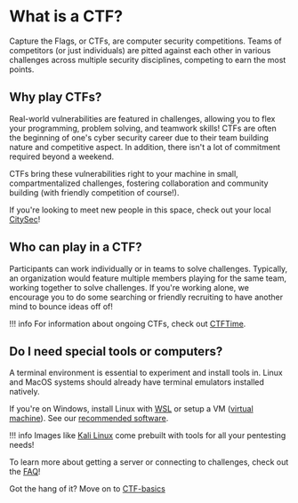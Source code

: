 # What is a CTF?
Capture the Flags, or CTFs, are computer security competitions. Teams of competitors (or just individuals) are pitted against each other in various challenges across multiple security disciplines, competing to earn the most points.

## Why play CTFs?
Real-world vulnerabilities are featured in challenges, allowing you to flex your programming, problem solving, and teamwork skills! CTFs are often the beginning of one's cyber security career due to their team building nature and competitive aspect. In addition, there isn't a lot of commitment required beyond a weekend. 

CTFs bring these vulnerabilities right to your machine in small, compartmentalized challenges, fostering collaboration and community building (with friendly competition of course!). 

If you're looking to meet new people in this space, check out your local [CitySec](https://www.reddit.com/r/netsec/wiki/meetups/citysec/)!

## Who can play in a CTF?
Participants can work individually or in teams to solve challenges. Typically, an organization would feature multiple members playing for the same team, working together to solve challenges. If you're working alone, we encourage you to do some searching or friendly recruiting to have another mind to bounce ideas off of!

!!! info
    For information about ongoing CTFs, check out [CTFTime](https://ctftime.org/).

## Do I need special tools or computers?
A terminal environment is essential to experiment and install tools in. Linux and MacOS systems should already have terminal emulators installed natively.

If you're on Windows, install Linux with [WSL](https://learn.microsoft.com/en-us/windows/wsl/install) or setup a VM ([virtual machine](https://azure.microsoft.com/en-us/resources/cloud-computing-dictionary/what-is-a-virtual-machine)). See our [recommended software](/faq/recommended-software/).

!!! info
    Images like [Kali Linux](https://www.kali.org/get-kali/#kali-platforms) come prebuilt with tools for all your pentesting needs!

To learn more about getting a server or connecting to challenges, check out the [FAQ](/faq/connecting-to-services/)!

Got the hang of it? Move on to [CTF-basics](/intro/ctf-basics/)
